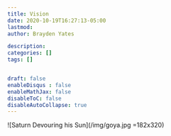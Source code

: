 ```yaml
---
title: Vision
date: 2020-10-19T16:27:13-05:00
lastmod: 
author: Brayden Yates

description: 
categories: []
tags: []


draft: false
enableDisqus : false
enableMathJax: false
disableToC: false
disableAutoCollapse: true
---
```


![Saturn Devouring his Sun](/img/goya.jpg =182x320)